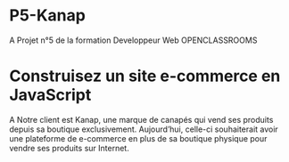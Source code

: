 # P5-Kanap
A Projet n°5 de la formation Developpeur Web OPENCLASSROOMS


# Construisez un site e-commerce en JavaScript


 A Notre client est Kanap, une marque de canapés qui vend ses produits depuis sa boutique exclusivement. Aujourd’hui, celle-ci souhaiterait avoir une plateforme de e-commerce en plus de sa boutique physique pour vendre ses produits sur Internet.
